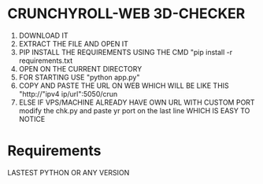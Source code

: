 # CRUNCHYROLL-WEB 3D-CHECKER

1. DOWNLOAD IT
2. EXTRACT THE FILE AND OPEN IT
3. PIP INSTALL THE REQUIREMENTS USING THE CMD "pip install -r requirements.txt
4. OPEN ON THE CURRENT DIRECTORY
5. FOR STARTING USE "python app.py"
6. COPY AND PASTE THE URL ON WEB WHICH WILL BE LIKE THIS "http://"ipv4 ip/url":5050/crun
7. ELSE IF VPS/MACHINE ALREADY HAVE OWN URL WITH CUSTOM PORT modify the chk.py and paste yr port on the last line WHICH IS EASY TO NOTICE

# Requirements

LASTEST PYTHON OR ANY VERSION 
